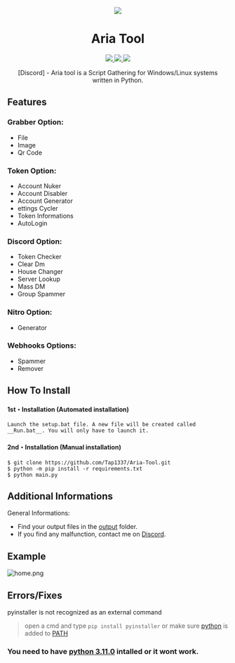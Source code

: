 <p align="center">
  <img src="https://i.discord.fr/PSS.png">
</p>

<h1 align="center">Aria Tool</h1>
<p align="center">
  <a href="https://github.com/Tap1337/Discord-All-Tools-In-One/blob/main/LICENSE">
    <img src="https://img.shields.io/badge/License-MIT-important">
  </a>
  <a href="https://www.python.org">
    <img src="https://img.shields.io/badge/Python-3.11.0-informational.svg">
  </a>
  <a href="https://github.com/Tap1337">
    <img src="https://img.shields.io/github/repo-size/AstraaDev/Discord-All-Tools-In-One.svg?label=Repo%20size&style=flat-square">
  </a>
</p>

<p align="center">
  [Discord] - Aria tool is a Script Gathering for Windows/Linux systems written in Python.
</p>

## Features
### Grabber Option:
* File
* Image
* Qr Code
### Token Option:
* Account Nuker
* Account Disabler
* Account Generator
* ettings Cycler
* Token Informations
* AutoLogin
### Discord Option:
* Token Checker
* Clear Dm
* House Changer
* Server Lookup
* Mass DM
* Group Spammer
### Nitro Option:
* Generator
### Webhooks Options:
* Spammer
* Remover 

## How To Install

#### 1st・Installation (Automated installation)
```
Launch the setup.bat file. A new file will be created called __Run.bat__. You will only have to launch it.
```

#### 2nd・Installation (Manual installation)
```
$ git clone https://github.com/Tap1337/Aria-Tool.git
$ python -m pip install -r requirements.txt
$ python main.py
```

## Additional Informations
General Informations:
- Find your output files in the  [output](https://github.com/Tap1337/Aria-Tool/output) folder.
- If you find any malfunction, contact me on [Discord](https://discord.gg/ariacc).

## Example
![home.png](https://cdn.discordapp.com/attachments/1224624672285524048/1224625187949903872/image.png?ex=661e2c15&is=660bb715&hm=7a2638fb2a5d84a8b0eedad86190302385c6b3164a5f23dfc1dcfed80afe8cc2&)

## Errors/Fixes

pyinstaller is not recognized as an external command
> open a cmd and type `pip install pyinstaller` or make sure [python](https://www.python.org/downloads/) is added to [PATH](https://datatofish.com/add-python-to-windows-path/)

### You need to have [python 3.11.0](https://www.python.org/downloads/release/python-3110/) intalled or it wont work.
